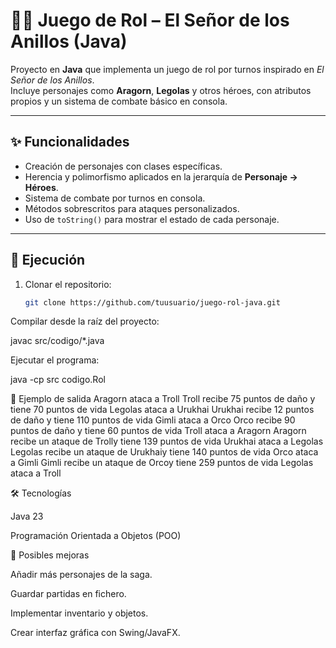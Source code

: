 # 🧝‍♂️ Juego de Rol – El Señor de los Anillos (Java)

Proyecto en **Java** que implementa un juego de rol por turnos inspirado en *El Señor de los Anillos*.  
Incluye personajes como **Aragorn**, **Legolas** y otros héroes, con atributos propios y un sistema de combate básico en consola.

---

## ✨ Funcionalidades
- Creación de personajes con clases específicas.  
- Herencia y polimorfismo aplicados en la jerarquía de **Personaje → Héroes**.  
- Sistema de combate por turnos en consola.  
- Métodos sobrescritos para ataques personalizados.  
- Uso de `toString()` para mostrar el estado de cada personaje.

---

## 🚀 Ejecución
1. Clonar el repositorio:
   ```bash
   git clone https://github.com/tuusuario/juego-rol-java.git


Compilar desde la raíz del proyecto:

javac src/codigo/*.java


Ejecutar el programa:

java -cp src codigo.Rol


📂 Ejemplo de salida
Aragorn ataca a Troll
Troll recibe 75 puntos de daño y tiene 70 puntos de vida
Legolas ataca a Urukhai
Urukhai recibe 12 puntos de daño y tiene 110 puntos de vida
Gimli ataca a Orco
Orco recibe 90 puntos de daño y tiene 60 puntos de vida
Troll ataca a Aragorn
Aragorn recibe un ataque de Trolly tiene 139 puntos de vida
Urukhai ataca a Legolas
Legolas recibe un ataque de Urukhaiy tiene 140 puntos de vida
Orco ataca a Gimli
Gimli recibe un ataque de Orcoy tiene 259 puntos de vida
Legolas ataca a Troll

🛠️ Tecnologías

Java 23

Programación Orientada a Objetos (POO)

🔮 Posibles mejoras

Añadir más personajes de la saga.

Guardar partidas en fichero.

Implementar inventario y objetos.

Crear interfaz gráfica con Swing/JavaFX.



